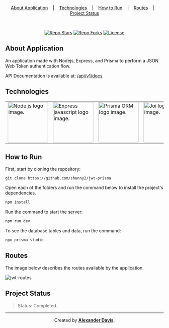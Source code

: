 <p align="center">
  <a href="#about-application">About Application</a>
  &nbsp;&nbsp;&nbsp;|&nbsp;&nbsp;&nbsp;
  <a href="#technologies">Technologies</a>
  &nbsp;&nbsp;&nbsp;|&nbsp;&nbsp;&nbsp;
  <a href="#how-to-run">How to Run</a>
  &nbsp;&nbsp;&nbsp;|&nbsp;&nbsp;&nbsp;
  <a href="#routes">Routes</a>
  &nbsp;&nbsp;&nbsp;|&nbsp;&nbsp;&nbsp;
  <a href="#project-status">Project Status</a>
</p>

</br>

<p align="center">
<a href="https://img.shields.io/github/stars/shunny2/jwt-prisma?style=social"><img src="https://img.shields.io/github/stars/shunny2/jwt-prisma?style=social" alt="Repo Stars"/></a>
<a href="https://img.shields.io/github/forks/shunny2/jwt-prisma?style=social"><img src="https://img.shields.io/github/forks/shunny2/jwt-prisma?style=social" alt="Repo Forks"/></a>
<a href="https://img.shields.io/github/license/shunny2/jwt-prisma"><img src="https://img.shields.io/github/license/shunny2/jwt-prisma" alt="License"/></a>
</p>

## About Application

An application made with Nodejs, Express, and Prisma to perform a JSON Web Token authentication flow.

API Documentation is available at: [/api/v1/docs](http://localhost:3333/api/v1/docs)

## Technologies

<table>
  <thead>
  </thead>
  <tbody>
    <td>
      <a href="https://nodejs.org/en/" title="NodeJS"><img width="128" height="128" src="https://cdn.worldvectorlogo.com/logos/nodejs-1.svg" alt="Node.js logo image." /></a>
    </td>
    <td>
      <a href="https://expressjs.com/" title="Express"><img width="128" height="128" src="https://cdn.worldvectorlogo.com/logos/express-109.svg" alt="Express javascript logo image." /></a>
    </td>
    <td>
      <a href="https://www.prisma.io/" title="Prisma ORM"><img width="128" height="128" src="https://cdn.worldvectorlogo.com/logos/prisma-2.svg" alt="Prisma ORM logo image." /></a>
    </td>
    <td>
      <a href="https://joi.dev/" title="JOI Validation"><img width="128" height="128" src="https://joi.dev/img/joiLogo.jpg" alt="Joi logo image." /></a>
    </td>
    <td>
      <a href="https://swagger.io/" title="Swagger Documentation"><img width="128" height="128" src="https://static1.smartbear.co/swagger/media/assets/images/swagger_logo.svg" alt="Swagger logo image." /></a>
    </td>
  </tbody>
</table>

## How to Run

First, start by cloning the repository:
```shell
git clone https://github.com/shunny2/jwt-prisma
```

Open each of the folders and run the command below to install the project's dependencies.
```bash
npm install
```

Run the command to start the server:
```bash
npm run dev
```

To see the database tables and data, run the command:
```bash
npx prisma studio
```

## Routes

The image below describes the routes available by the application.

![jwt-routes](https://user-images.githubusercontent.com/72872854/215277003-bef13fe9-5390-4ccf-a56b-447ee74d02a1.png)

## Project Status

> Status: Completed.

<hr/>

<p align="center">Created by <a href="https://github.com/shunny2"><b>Alexander Davis</b></a>.</p>
